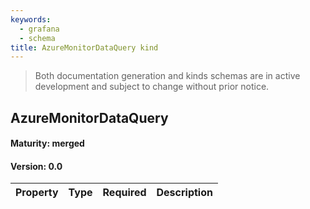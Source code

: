 ```yaml
---
keywords:
  - grafana
  - schema
title: AzureMonitorDataQuery kind
---
```

> Both documentation generation and kinds schemas are in active development and subject to change without prior notice.

## AzureMonitorDataQuery

#### Maturity: merged
#### Version: 0.0



| Property | Type | Required | Description |
|----------|------|----------|-------------|


